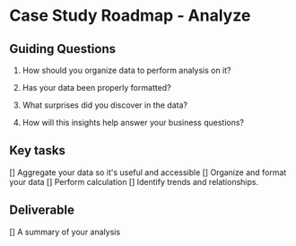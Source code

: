 # Case Study Roadmap - Analyze

## Guiding Questions
1. How should you organize data to perform analysis on it?

2. Has your data been properly formatted?

3. What surprises did you discover in the data?

4. How will this insights help answer your business questions?

## Key tasks
[] Aggregate your data so it's useful and accessible
[] Organize and format your data
[] Perform calculation
[] Identify trends and relationships.

## Deliverable
[] A summary of your analysis